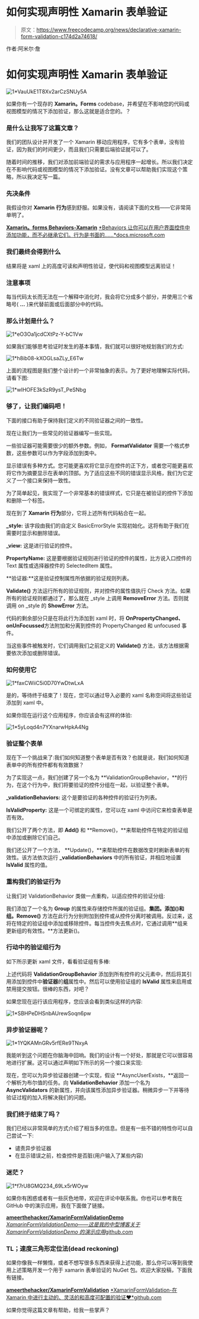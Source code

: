 # 如何实现声明性 Xamarin 表单验证

> 原文：<https://www.freecodecamp.org/news/declarative-xamarin-form-validation-c174d2a74618/>

作者:阿米尔·詹

# 如何实现声明性 Xamarin 表单验证

![1*VauUkE1T8Xv2arCzSNUy5A](img/6dc8dea5f00f478965c64109ba4fa5c4.png)

如果你有一个现存的 **Xamarin。Forms** codebase，并希望在不影响您的代码或视图模型的情况下添加验证，那么这就是适合您的。？

### 是什么让我写了这篇文章？

我们的团队设计并开发了一个 Xamarin 移动应用程序，它有多个表单，没有验证，因为我们的时间更少，而且我们只需要后端验证就可以了。

随着时间的推移，我们对添加前端验证的需求与应用程序一起增长。所以我们决定在不影响代码或视图模型的情况下添加验证。没有文章可以帮助我们实现这个策略，所以我决定写一篇。

### 先决条件

我假设你对 **Xamarin** **行为**感到舒服。如果没有，请阅读下面的文档——它非常简单明了。

[**Xamarin。forms Behaviors-Xamarin**](https://docs.microsoft.com/en-us/xamarin/xamarin-forms/app-fundamentals/behaviors/)
[*Behaviors 让你可以在用户界面控件中添加功能，而不必继承它们。行为是书面的……*docs.microsoft.com](https://docs.microsoft.com/en-us/xamarin/xamarin-forms/app-fundamentals/behaviors/)

### 我们最终会得到什么

结果将是 xaml 上的高度可读和声明性验证，使代码和视图模型远离验证！

### 注意事项

每当代码太长而无法在一个解释中消化时，我会将它分成多个部分，并使用三个省略号( **…** )来代替前面或后面部分中的代码。

### 那么计划是什么？

![1*eO3Oa1jcdCXtPz-Y-bC1Vw](img/07291e694eb6d1740be932dfe3f04b73.png)

如果我们能够思考验证时发生的基本事情，我们就可以很好地规划我们的方式:

![1*h8ib08-kXOGLsaZLy_E6Tw](img/13151b227638593a7a673363ba7d3107.png)

上面的流程图是我们整个设计的一个非常抽象的表示。为了更好地理解实际代码，请看下图:

![1*wIHOFE3kSzR9ysT_PeSNbg](img/9cc27714adf7b7bd13103bfeadbd2dbd.png)

### 够了，让我们编码吧！

下面的接口有助于保持我们定义的不同验证器之间的一致性。

现在让我们为一些常见的验证器编写一些实现。

一些验证器可能需要很少的额外参数。例如， **FormatValidator** 需要一个格式参数，这些参数可以作为字段添加到类中。

显示错误有多种方式。您可能更喜欢将它显示在控件的正下方，或者您可能更喜欢将它作为摘要显示在表单的顶部。为了适应这些不同的错误显示风格，我们为它定义了一个接口来保持一致性。

为了简单起见，我实现了一个非常基本的错误样式，它只是在被验证的控件下添加和删除一个标签。

现在到了 **Xamarin 行为**部分，它将上述所有代码粘合在一起。

**_style:** 该字段由我们的自定义 BasicErrorStyle 实现初始化。这将有助于我们在需要时显示和删除错误。

**_view:** 这是进行验证的控件。

**PropertyName:** 这是要根据验证规则进行验证的控件的属性，比方说入口控件的 Text 属性或选择器控件的 SelectedItem 属性。

**验证器:**这是验证控制属性所依据的验证规则列表。

**Validate()** 方法运行所有的验证规则，并对控件的属性值执行 Check 方法。如果所有的验证规则都通过了，那么就在 _style 上调用 **RemoveError** 方法。否则就调用 on _style 的 **ShowError** 方法。

代码的剩余部分只是在将此行为添加到 xaml 时，将 **OnPropertyChanged、onUnFocussed**方法附加和分离到控件的 PropertyChanged 和 unfocused 事件。

当这些事件被触发时，它们调用我们之前定义的 **Validate()** 方法，该方法根据需要依次添加或删除错误。

### 如何使用它

![1*faxCWiiC5i0D70YwDtwLxA](img/525a95e0206ab4f2280c8e43397ce9d8.png)

是的，等待终于结束了！现在，您可以通过导入必要的 xaml 名称空间将这些验证添加到 xaml 中。

如果你现在运行这个应用程序，你应该会有这样的体验:

![1*5yLoqd4n7YXnarwHpkA4Ng](img/e1c4eb7e2bfec87e439a10ad40a59710.png)

### 验证整个表单

现在下一个挑战来了:我们如何知道整个表单是否有效？也就是说，我们如何知道表单中的所有控件都有有效数据？

为了实现这一点，我们创建了另一个名为 **ValidationGroupBehavior，**的行为，在这个行为中，我们将要验证的控件分组在一起，以验证整个表单。

**_validationBehaviors:** 这个是要验证的各种控件的验证行为列表。

**IsValidProperty:** 这是一个可绑定的属性，您可以在 xaml 中访问它来检查表单是否有效。

我们公开了两个方法，即 **Add()** 和 **Remove()，**来帮助控件在特定的验证组中添加或删除它们自己。

我们还公开了一个方法， **Update()，**来帮助控件在数据改变时刷新表单的有效性。该方法依次运行 **_validationBehaviors** 中的所有验证，并相应地设置 **IsValid** 属性的值。

### 重构我们的验证行为

让我们对 ValidationBehavior 类做一点重构，以适应控件的验证分组:

我们添加了一个名为 **Group** 的属性来存储控件所属的验证组。**集团。添加()**和**组。Remove()** 方法在此行为分别附加到控件或从控件分离时被调用。反过来，这将在特定的验证组中添加或移除控件。每当控件失去焦点时，它通过调用**组来更新组的有效性。**方法更新()。

### **行动中的验证组行为**

如下所示更新 xaml 文件，看看验证组有多棒:

上述代码将 **ValidationGroupBehavior** 添加到所有控件的父元素中，然后将其引用添加到控件中**验证器**的**组**属性中。然后可以使用验证组的 **IsValid** 属性来启用或禁用提交按钮。很棒的东西，对吧？

如果您现在运行该应用程序，您应该会看到类似这样的内容:

![1*SBHPeDHSnbAUrewSoqn6pw](img/613c8d2f382a9106dcbad8ad35975a52.png)

### 异步验证器呢？

![1*1YQKAMnGRv5rfERe9TNxyA](img/7074d8f5362ed71757d5011b7acb38d6.png)

我能听到这个问题在你脑海中回响。我们的设计有一个好处，那就是它可以很容易地进行扩展。这可以通过声明如下所示的另一个接口来实现:

现在，您可以为异步验证器创建一个实现，假设 **AsyncUserExists，**返回一个解析为布尔值的任务。向 **ValidationBehavior** 添加一个名为 **AsyncValidators** 的新属性，并向该属性添加异步验证器。稍微异步一下并等待验证过程的加入将解决我们的问题。

### 我们终于结束了吗？

我们已经以非常简单的方式介绍了相当多的信息。但是有一些不错的特性你可以自己尝试一下:

*   谴责异步验证器
*   在显示错误之前，检查控件是否脏(用户输入了某些内容)

### 迷茫？

![1*f7rU8GMQ234_69Lx5rWOyw](img/2d49648e0a08fe0f37c238c4557f89ed.png)

如果你有困惑或者有一些灰色地带，欢迎在评论中联系我。你也可以参考我在 GitHub 中的演示应用，我在下面做了链接。

[**ameerthehacker/XamarinFormValidationDemo**](https://github.com/ameerthehacker/XamarinFormValidationDemo)
[*XamarinFormValidationDemo——这是我的中型博客关于 XamarinFormValidationDemo 的演示应用*github.com](https://github.com/ameerthehacker/XamarinFormValidationDemo)

### TL；速度三角形定位法(dead reckoning)

如果你像我一样懒惰，或者不想写很多东西来获得上述功能，那么你可以等到我使用上述策略开发一个用于 xamarin 表单验证的 NuGet 包。欢迎大家投稿，下面我有链接。

[**ameerthehacker/XamarinFormValidation**](https://github.com/ameerthehacker/XamarinFormValidation)
[*XamarinFormValidation-在 Xamarin 中进行主动的、灵活的和高度可配置的验证:hearts:*github.com](https://github.com/ameerthehacker/XamarinFormValidation)

如果你觉得这篇文章有帮助，给我一些掌声？